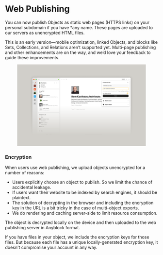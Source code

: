 # Web Publishing

You can now publish Objects as static web pages (HTTPS links) on your personal subdomain if you have \*any name. These pages are uploaded to our servers as unencrypted HTML files.&#x20;

This is an early version—mobile optimization, linked Objects, and blocks like Sets, Collections, and Relations aren’t supported yet. Multi-page publishing and other enhancements are on the way, and we’d love your feedback to guide these improvements.

<figure><img src="../../.gitbook/assets/webpublishing_2x.png" alt=""><figcaption></figcaption></figure>

### Encryption

When users use web publishing, we upload objects unencrypted for a number of reasons:

* Users explicitly choose an object to publish. So we limit the chance of accidental leakage.
* If users want their website to be indexed by search engines, it should be plaintext.
* The solution of decrypting in the browser and including the encryption key in the URL is a bit tricky in the case of multi-object exports.
* We do rendering and caching server-side to limit resource consumption.

The object is decrypted locally on the device and then uploaded to the web publishing server in Anyblock format.

If you have files in your object, we include the encryption keys for those files. But because each file has a unique locally-generated encryption key, it doesn't compromise your account in any way.
